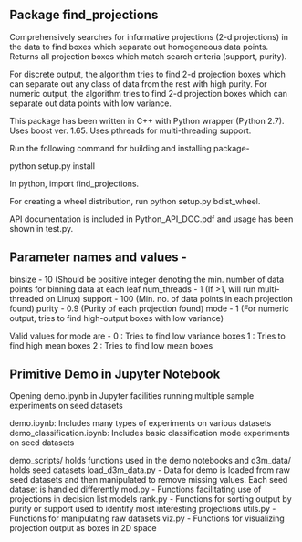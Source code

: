 Package find_projections
-----------------------------
Comprehensively searches for informative projections (2-d projections) in the data to find boxes which separate out homogeneous data points. 
Returns all projection boxes which match search criteria (support, purity).

For discrete output, the algorithm tries to find 2-d projection boxes which can separate out any class of data from the rest with high purity.
For numeric output, the algorithm tries to find 2-d projection boxes which can separate out data points  with low variance.

This package has been written in C++ with Python wrapper (Python 2.7).
Uses boost ver. 1.65.
Uses pthreads for multi-threading support.

Run the following command for building and installing package-

python setup.py install

In python,
import find_projections.

For creating a wheel distribution, run python setup.py bdist_wheel.

API documentation is included in Python_API_DOC.pdf and usage has been shown in test.py.

Parameter names and values -
-----------------------------
binsize - 10 (Should be positive integer denoting the min. number of data points for binning data at each leaf
num_threads - 1 (If >1, will run multi-threaded on Linux)
support - 100 (Min. no. of data points in each projection found)
purity - 0.9 (Purity of each projection found)
mode - 1 (For numeric output, tries to find high-output boxes with low variance)

Valid values for mode are -
0 : Tries to find low variance boxes
1 : Tries to find high mean boxes
2 : Tries to find low mean boxes

Primitive Demo in Jupyter Notebook
-----------------------------
Opening demo.ipynb in Jupyter facilities running multiple sample experiments on seed datasets

demo.ipynb: Includes many types of experiments on various datasets
demo_classification.ipynb: Includes basic classification mode experiments on seed datasets

demo_scripts/ holds functions used in the demo notebooks and d3m_data/ holds seed datasets
load_d3m_data.py - Data for demo is loaded from raw seed datasets and then manipulated to remove missing values.  Each seed dataset is handled differently
mod.py - Functions facilitating use of projections in decision list models
rank.py - Functions for sorting output by purity or support used to identify most interesting projections
utils.py - Functions for manipulating raw datasets
viz.py - Functions for visualizing projection output as boxes in 2D space
